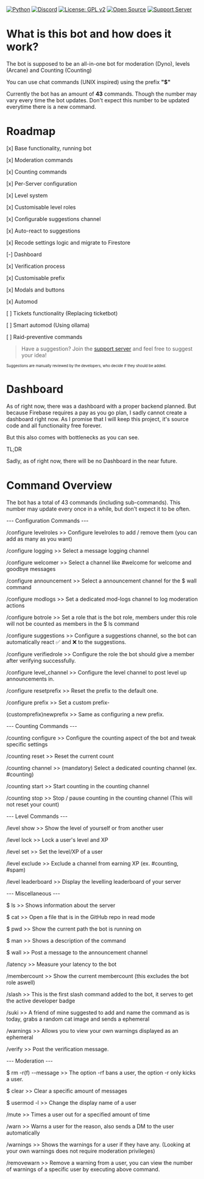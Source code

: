 [![Python](https://img.shields.io/badge/Python-3.13-blue?logo=python&logoColor=white)](https://www.python.org/downloads/release/python-3130/)
[![Discord](https://img.shields.io/badge/Discord-Bot-5865F2?logo=discord&logoColor=white)](https://discord.com/oauth2/authorize?client_id=1392608420556833030)
[![License: GPL v2](https://img.shields.io/badge/License-GPL_v2-green.svg)](https://github.com/watchmypizza/TuxBot?tab=GPL-2.0-1-ov-file#)
[![Open Source](https://img.shields.io/badge/Open%20Source-%E2%9C%94-brightgreen)](https://github.com/watchmypizza/TuxBot/issues)
[![Support Server](https://img.shields.io/badge/Discord-Support%20Server-5865F2?logo=discord&logoColor=white)](https://discord.gg/eQ7FHcmHc9)

# What is this bot and how does it work?

The bot is supposed to be an all-in-one bot for moderation (Dyno), levels (Arcane) and Counting (Counting)

You can use chat commands (UNIX inspired) using the prefix **"$"**

Currently the bot has an amount of **43** commands. Though the number may vary every time the bot updates. Don't expect this number to be updated everytime there is a new command.

# Roadmap

[x] Base functionality, running bot

[x] Moderation commands

[x] Counting commands

[x] Per-Server configuration

[x] Level system

[x] Customisable level roles

[x] Configurable suggestions channel

[x] Auto-react to suggestions

[x] Recode settings logic and migrate to Firestore

[-] Dashboard

[x] Verification process

[x] Customisable prefix

[x] Modals and buttons

[x] Automod

[ ] Tickets functionality (Replacing ticketbot)

[ ] Smart automod (Using ollama)

[ ] Raid-preventive commands

> Have a suggestion? Join the [support server](https://discord.gg/eQ7FHcmHc9) and feel free to suggest your idea!

<sub><sup>Suggestions are manually reviewed by the developers, who decide if they should be added.</sup></sub>

# Dashboard

As of right now, there was a dashboard with a proper backend planned. But because Firebase requires a pay as you go plan, I sadly 
cannot create a dashboard right now. As I promise that I will keep this project, it's source code and all functionaiity free forever.

But this also comes with bottlenecks as you can see.

TL;DR

Sadly, as of right now, there will be no Dashboard in the near future.

# Command Overview

The bot has a total of 43 commands (including sub-commands). This number may update every once in a while, but don't expect it to be often.

--- Configuration Commands ---

/configure levelroles >> Configure levelroles to add / remove them (you can add as many as you want)

/configure logging >> Select a message logging channel

/configure welcomer >> Select a channel like #welcome for welcome and goodbye messages

/configure announcement >> Select a announcement channel for the $ wall command

/configure modlogs >> Set a dedicated mod-logs channel to log moderation actions

/configure botrole >> Set a role that is the bot role, members under this role will not be counted as members in the $ ls command

/configure suggestions >> Configure a suggestions channel, so the bot can automatically react ✅ and ❌ to the suggestions.

/configure verifiedrole >> Configure the role the bot should give a member after verifying successfully.

/configure level_channel >> Configure the level channel to post level up announcements in.

/configure resetprefix >> Reset the prefix to the default one.

/configure prefix >> Set a custom prefix-

(customprefix)newprefix >> Same as configuring a new prefix.

--- Counting Commands ---

/counting configure >> Configure the counting aspect of the bot and tweak specific settings

/counting reset >> Reset the current count

/counting channel >> (mandatory) Select a dedicated counting channel (ex. #counting)

/counting start >> Start counting in the counting channel

/counting stop >> Stop / pause counting in the counting channel (This will not reset your count)

--- Level Commands ---

/level show >> Show the level of yourself or from another user

/level lock >> Lock a user's level and XP

/level set >> Set the level/XP of a user

/level exclude >> Exclude a channel from earning XP (ex. #counting, #spam)

/level leaderboard >> Display the levelling leaderboard of your server

--- Miscellaneous ---

$ ls >> Shows information about the server

$ cat >> Open a file that is in the GitHub repo in read mode

$ pwd >> Show the current path the bot is running on

$ man <Command> >> Shows a description of the command

$ wall <Message> >> Post a message to the announcement channel

/latency >> Measure your latency to the bot

/membercount >> Show the current membercount (this excludes the bot role aswell)

/slash >> This is the first slash command added to the bot, it serves to get the active developer badge

/suki >> A friend of mine suggested to add and name the command as is today, grabs a random cat image and sends a ephemeral

/warnings >> Allows you to view your own warnings displayed as an ephemeral

/verify >> Post the verification message.

--- Moderation ---

$ rm -r(f) <User> --message <Reason> >> The option -rf bans a user, the option -r only kicks a user.

$ clear >> Clear a specific amount of messages

$ usermod -l <new username> <old username> >> Change the display name of a user

/mute <User> <Duration> <Reason> >> Times a user out for a specified amount of time

/warn <User> <Reason> >> Warns a user for the reason, also sends a DM to the user automatically

/warnings <User> >> Shows the warnings for a user if they have any. (Looking at your own warnings does not require moderation privileges)

/removewarn <User> <Number> >> Remove a warning from a user, you can view the number of warnings of a specific user by executing above command.